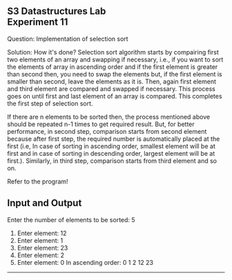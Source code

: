 **S3 Datastructures Lab\
Experiment 11**
-----------------------------------------------------------------

Question:
Implementation of selection sort

Solution:
How it's done?
Selection sort algorithm starts by compairing first two elements of an array and swapping if necessary, i.e., if you want to sort the elements of array in ascending order and if the first element is greater than second then, you need to swap the elements but, if the first element is smaller than second, leave the elements as it is. Then, again first element and third element are compared and swapped if necessary. This process goes on until first and last element of an array is compared. This completes the first step of selection sort.

If there are n elements to be sorted then, the process mentioned above should be repeated n-1 times to get required result. But, for better performance, in second step, comparison starts from second element because after first step, the required number is automatically placed at the first (i.e, In case of sorting in ascending order, smallest element will be at first and in case of sorting in descending order, largest element will be at first.). Similarly, in third step, comparison starts from third element and so on.

Refer to the program!


Input and Output
----------------
Enter the number of elements to be sorted: 5
1. Enter element: 12
2. Enter element: 1
3. Enter element: 23
4. Enter element: 2
5. Enter element: 0
In ascending order: 0 1 2 12 23

--------------------------------------------------------------------

